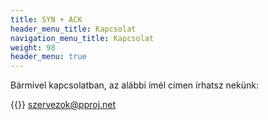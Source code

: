 ```yaml
---
title: SYN + ACK
header_menu_title: Kapcsolat
navigation_menu_title: Kapcsolat
weight: 98
header_menu: true
---
```


Bármivel kapcsolatban, az alábbi ímél címen írhatsz nekünk:

{{<icon class="fa fa-envelope">}}&nbsp;[szervezok@pproj.net](mailto:szervezok@pproj.net)
